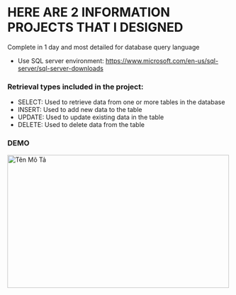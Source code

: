 
# HERE ARE 2 INFORMATION PROJECTS THAT I DESIGNED

Complete in 1 day and most detailed for database query language

- Use SQL server environment: https://www.microsoft.com/en-us/sql-server/sql-server-downloads


 ### Retrieval types included in the project:
 
- SELECT: Used to retrieve data from one or more tables in the database 
- INSERT: Used to add new data to the table
- UPDATE: Used to update existing data in the table 
- DELETE: Used to delete data from the table

### DEMO 
<img src="[URL_Ảnh](https://github.com/Dryuuu/Project-management-query/assets/118073917/209edf4c-9212-4e93-a807-eca3ea75937f)" alt="Tên Mô Tả" width="500" height="300">




